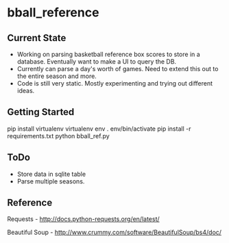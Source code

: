 # bball_reference

Current State
-------------
* Working on parsing basketball reference box scores to store in a database. Eventually want to make a UI to query the DB. 
* Currently can parse a day's worth of games. Need to extend this out to the entire season and more.
* Code is still very static. Mostly experimenting and trying out different ideas. 

Getting Started
---------------
pip install virtualenv
virtualenv env
. env/bin/activate
pip install -r requirements.txt
python bball_ref.py

ToDo
------
* Store data in sqlite table
* Parse multiple seasons. 

Reference
---------
Requests -
http://docs.python-requests.org/en/latest/

Beautiful Soup - 
http://www.crummy.com/software/BeautifulSoup/bs4/doc/
